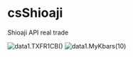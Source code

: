 # csShioaji
Shioaji API real trade

![data1.TXFR1CB()](https://i.imgur.com/So14Bz4.png)
![data1.MyKbars(10)](https://i.imgur.com/jNJOOC6.png)
